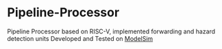 # Pipeline-Processor
Pipeline Processor based on RISC-V, implemented forwarding and hazard detection units
Developed and Tested on [ModelSim](https://www.mentor.com/company/higher_ed/modelsim-student-edition)
